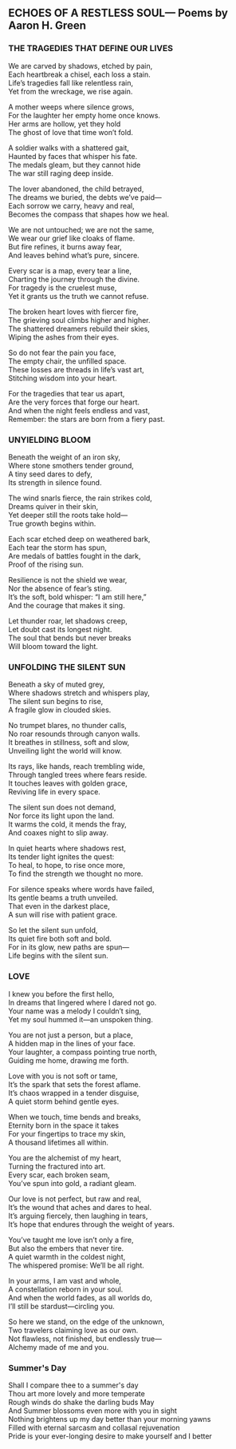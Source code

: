 ## ECHOES OF A RESTLESS SOUL— Poems by Aaron H. Green
### THE TRAGEDIES THAT DEFINE OUR LIVES 
We are carved by shadows, etched by pain,  
Each heartbreak a chisel, each loss a stain.  
Life’s tragedies fall like relentless rain,    
Yet from the wreckage, we rise again.  

A mother weeps where silence grows,  
For the laughter her empty home once knows.  
Her arms are hollow, yet they hold  
The ghost of love that time won’t fold.  

A soldier walks with a shattered gait,  
Haunted by faces that whisper his fate.  
The medals gleam, but they cannot hide  
The war still raging deep inside.  

The lover abandoned, the child betrayed,  
The dreams we buried, the debts we’ve paid—  
Each sorrow we carry, heavy and real,  
Becomes the compass that shapes how we heal.  

We are not untouched; we are not the same,  
We wear our grief like cloaks of flame.  
But fire refines, it burns away fear,  
And leaves behind what’s pure, sincere.  

Every scar is a map, every tear a line,  
Charting the journey through the divine.  
For tragedy is the cruelest muse,  
Yet it grants us the truth we cannot refuse.  

The broken heart loves with fiercer fire,  
The grieving soul climbs higher and higher.  
The shattered dreamers rebuild their skies,  
Wiping the ashes from their eyes.  

So do not fear the pain you face,    
The empty chair, the unfilled space.    
These losses are threads in life’s vast art,  
Stitching wisdom into your heart.  

For the tragedies that tear us apart,  
Are the very forces that forge our heart.  
And when the night feels endless and vast,  
Remember: the stars are born from a fiery past.

### UNYIELDING BLOOM
Beneath the weight of an iron sky,  
Where stone smothers tender ground,  
A tiny seed dares to defy,  
Its strength in silence found.  

The wind snarls fierce, the rain strikes cold,  
Dreams quiver in their skin,  
Yet deeper still the roots take hold—  
True growth begins within.  

Each scar etched deep on weathered bark,  
Each tear the storm has spun,  
Are medals of battles fought in the dark,  
Proof of the rising sun.  

Resilience is not the shield we wear,  
Nor the absence of fear’s sting.  
It’s the soft, bold whisper: “I am still here,”  
And the courage that makes it sing.  

Let thunder roar, let shadows creep,  
Let doubt cast its longest night.  
The soul that bends but never breaks  
Will bloom toward the light.  

### UNFOLDING THE SILENT SUN
Beneath a sky of muted grey,  
Where shadows stretch and whispers play,  
The silent sun begins to rise,  
A fragile glow in clouded skies.  

No trumpet blares, no thunder calls,  
No roar resounds through canyon walls.  
It breathes in stillness, soft and slow,  
Unveiling light the world will know.  

Its rays, like hands, reach trembling wide,  
Through tangled trees where fears reside.  
It touches leaves with golden grace,  
Reviving life in every space.  

The silent sun does not demand,  
Nor force its light upon the land.  
It warms the cold, it mends the fray,  
And coaxes night to slip away.  

In quiet hearts where shadows rest,  
Its tender light ignites the quest:  
To heal, to hope, to rise once more,  
To find the strength we thought no more.  

For silence speaks where words have failed,  
Its gentle beams a truth unveiled.  
That even in the darkest place,  
A sun will rise with patient grace.  

So let the silent sun unfold,  
Its quiet fire both soft and bold.  
For in its glow, new paths are spun—  
Life begins with the silent sun.  

### LOVE 
I knew you before the first hello,  
In dreams that lingered where I dared not go.  
Your name was a melody I couldn’t sing,  
Yet my soul hummed it—an unspoken thing.  

You are not just a person, but a place,  
A hidden map in the lines of your face.  
Your laughter, a compass pointing true north,  
Guiding me home, drawing me forth.  

Love with you is not soft or tame,  
It’s the spark that sets the forest aflame.  
It’s chaos wrapped in a tender disguise,  
A quiet storm behind gentle eyes.  

When we touch, time bends and breaks,  
Eternity born in the space it takes  
For your fingertips to trace my skin,  
A thousand lifetimes all within.  

You are the alchemist of my heart,  
Turning the fractured into art.  
Every scar, each broken seam,  
You’ve spun into gold, a radiant gleam.  

Our love is not perfect, but raw and real,  
It’s the wound that aches and dares to heal.  
It’s arguing fiercely, then laughing in tears,  
It’s hope that endures through the weight of years.  

You’ve taught me love isn’t only a fire,  
But also the embers that never tire.  
A quiet warmth in the coldest night,  
The whispered promise: We’ll be all right.  

In your arms, I am vast and whole,  
A constellation reborn in your soul.  
And when the world fades, as all worlds do,  
I’ll still be stardust—circling you.  

So here we stand, on the edge of the unknown,  
Two travelers claiming love as our own.  
Not flawless, not finished, but endlessly true—  
Alchemy made of me and you.  

### Summer's Day
Shall I compare thee to a summer's day    
Thou art more lovely and more temperate    
Rough winds do shake the darling buds May    
And Summer blossoms even more with you in sight    
Nothing brightens up my day better than your morning yawns    
Filled with eternal sarcasm and collasal rejuvenation    
Pride is your ever-longing desire to make yourself and I better    

